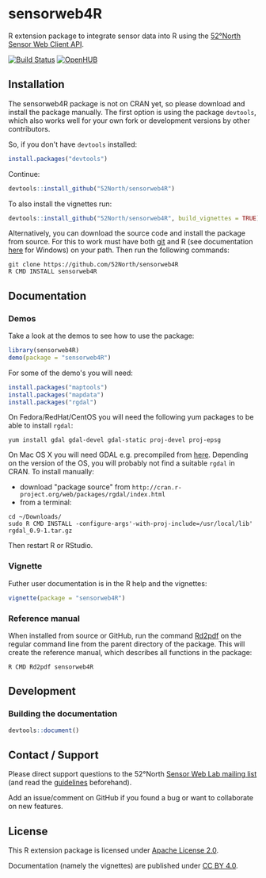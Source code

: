 # sensorweb4R

R extension package to integrate sensor data into R using the [52°North Sensor Web Client API](https://wiki.52north.org/bin/view/SensorWeb/SensorWebClientRESTInterface).

[![Build Status](https://travis-ci.org/52North/sensorweb4R.png?branch=master)](https://travis-ci.org/52North/sensorweb4R)
[![OpenHUB](https://www.openhub.net/p/sensorweb4R/widgets/project_thin_badge.gif)](https://www.openhub.net/p/sensorweb4R)
## Installation

The sensorweb4R package is not on CRAN yet, so please download and install the package manually. The first option is using the package ``devtools``, which also works well for your own fork or development versions by other contributors.

So, if you don't have ``devtools`` installed:
```r
install.packages("devtools")
```
Continue:
```r
devtools::install_github("52North/sensorweb4R")
```
To also install the vignettes run:
```r
devtools::install_github("52North/sensorweb4R", build_vignettes = TRUE)
```

Alternatively, you can download the source code and install the package from source. For this to work must have both [git](http://git-scm.com/downloads) and R (see documentation [here](http://cran.r-project.org/bin/windows/base/rw-FAQ.html#Rcmd-is-not-found-in-my-PATH_0021) for Windows) on your path. Then run the following commands:

```shell
git clone https://github.com/52North/sensorweb4R
R CMD INSTALL sensorweb4R
```

## Documentation

### Demos

Take a look at the demos to see how to use the package:

```r
library(sensorweb4R)
demo(package = "sensorweb4R")
```

For some of the demo's you will need:

```r
install.packages("maptools")
install.packages("mapdata")
install.packages("rgdal")
```

On Fedora/RedHat/CentOS you will need the following yum packages to be able to install `rgdal`:

```shell
yum install gdal gdal-devel gdal-static proj-devel proj-epsg
```

On Mac OS X you will need GDAL e.g. precompiled from [here](http://www.kyngchaos.com/software/frameworks).
Depending on the version of the OS, you will probably not find a suitable `rgdal` in CRAN. To install manually:
- download "package source" from `http://cran.r-project.org/web/packages/rgdal/index.html`
- from a terminal:
```shell
cd ~/Downloads/
sudo R CMD INSTALL -configure-args'-with-proj-include=/usr/local/lib' rgdal_0.9-1.tar.gz
```

Then restart R or RStudio.


### Vignette

Futher user documentation is in the R help and the vignettes:

```r
vignette(package = "sensorweb4R")
```

### Reference manual

When installed from source or GitHub, run the command [Rd2pdf](http://cran.r-project.org/doc/manuals/R-exts.html#index-R-CMD-Rd2pdf) on the regular command line from the parent directory of the package. This will create the reference manual, which describes all functions in the package:

```
R CMD Rd2pdf sensorweb4R
```

## Development

### Building the documentation

```r
devtools::document()
```

## Contact / Support

Please direct support questions to the 52°North [Sensor Web Lab mailing list](https://list.52north.org/mailman/listinfo/sensorweb) (and read the [guidelines](https://52north.org/discuss/guidelines/) beforehand).

Add an issue/comment on GitHub if you found a bug or want to collaborate on new features.

## License

This R extension package is licensed under [Apache License 2.0](https://www.tldrlegal.com/l/apache2).

Documentation (namely the vignettes) are published under [CC BY 4.0](http://creativecommons.org/licenses/by/4.0/).
